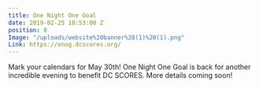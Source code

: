 ```yaml
---
title: One Night One Goal
date: 2019-02-25 18:53:00 Z
position: 0
Image: "/uploads/website%20banner%20(1)%20(1).png"
Link: https://onog.dcscores.org/
---
```


Mark your calendars for May 30th! One Night One Goal is back for another incredible evening to benefit DC SCORES. More details coming soon!
